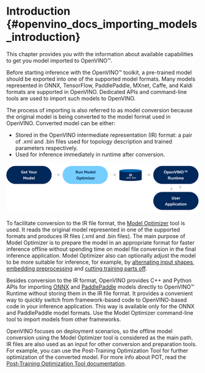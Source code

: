 # Introduction {#openvino_docs_importing_models_introduction}

This chapter provides you with the information about available capabilities to get you model imported to OpenVINO™.

Before starting inference with the OpenVINO™ toolkit, a pre-trained model should be exported into one of the supported model formats. Many models represented in ONNX, TensorFlow, PaddlePaddle, MXnet, Caffe, and Kaldi formats are supported in OpenVINO. Dedicated APIs and command-line tools are used to import such models to OpenVINO.

The process of importing is also referred to as model conversion because the original model is being converted to the model format used in OpenVINO. Converted model can be either:

*	Stored in the OpenVINO intermediate representation (IR) format: a pair of .xml and .bin files used for topology description and trained parameters respectively.
*	Used for inference immediately in runtime after conversion.

![](MO_DG/img/BASIC_FLOW_MO_simplified.svg)

To facilitate conversion to the IR file format, the [Model Optimizer](MO_DG/Deep_Learning_Model_Optimizer_DevGuide.md) tool is used. It reads the original model represented in one of the supported formats and produces IR files (.xml and .bin files). The main purpose of Model Optimizer is to prepare the model in an appropriate format for faster inference offline without spending time on model file conversion in the final inference application. Model Optimizer also can optionally adjust the model to be more suitable for inference, for example, by [alternating input shapes](MO_DG/prepare_model/convert_model/Converting_Model.md), [embedding preprocessing](MO_DG/prepare_model/Additional_Optimizations.md) and [cutting training parts off](MO_DG/prepare_model/convert_model/Cutting_Model.md).

Besides conversion to the IR format, OpenVINO provides C++ and Python APIs for importing [ONNX](OV_Runtime_UG/ONNX_Support.md) and [PaddlePaddle](OV_Runtime_UG/Paddle_Support.md) models directly to OpenVINO™ Runtime without storing them in the IR file format. It provides a convenient way to quickly switch from framework-based code to OpenVINO-based code in your inference application. This way is available only for the ONNX and PaddlePaddle model formats. Use the Model Optimizer command-line tool to import models from other frameworks.

OpenVINO focuses on deployment scenarios, so the offline model conversion using the Model Optimizer tool is considered as the main path. IR files are also used as an input for other conversion and preparation tools. For example, you can use the Post-Training Optimization Tool for further optimization of the converted model. For more info about POT, read the [Post-Training Optimization Tool documentation](../tools/pot/README.md).
